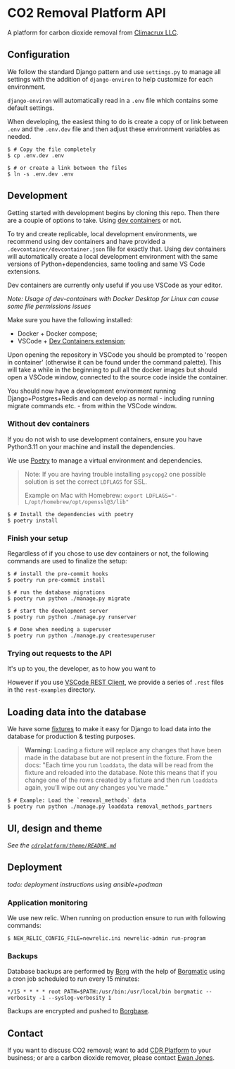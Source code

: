 # CO2 Removal Platform API

A platform for carbon dioxide removal from [Climacrux LLC](https://climacrux.com).

## Configuration

We follow the standard Django pattern and use `settings.py` to manage all settings with the addition of `django-environ` to help customize for each environment.

`django-environ` will automatically read in a `.env` file which contains some default settings.

When developing, the easiest thing to do is create a copy of or link between `.env` and the `.env.dev` file and then adjust these environment variables as needed.

```shell
$ # Copy the file completely
$ cp .env.dev .env

$ # or create a link between the files
$ ln -s .env.dev .env
```

## Development

Getting started with development begins by cloning this repo. Then there are a couple of options to take. Using [dev containers](https://containers.dev/) or not.

To try and create replicable, local development environments, we recommend using dev containers and have provided a `.devcontainer/devcontainer.json` file for exactly that. Using dev containers will automatically create a local development environment with the same versions of Python+dependencies, same tooling and same VS Code extensions.

Dev containers are currently only useful if you use VSCode as your editor.

*Note: Usage of dev-containers with Docker Desktop for Linux can cause some file permissions issues*

Make sure you have the following installed:

- Docker + Docker compose;
- VSCode + [Dev Containers extension](https://marketplace.visualstudio.com/items?itemName=ms-vscode-remote.remote-containers);

Upon opening the repository in VSCode you should be prompted to 'reopen in container' (otherwise it can be found under the command palette). This will take a while in the beginning to pull all the docker images but should open a VSCode window, connected to the source code inside the container.

You should now have a development environment running Django+Postgres+Redis and can develop as normal - including running migrate commands etc. - from within the VSCode window.

### Without dev containers

If you do not wish to use development containers, ensure you have Python3.11 on your machine and install the dependencies.

We use [Poetry](hon-poetry.org/docs/) to manage a virtual environment and dependencies.

> Note: If you are having trouble installing `psycopg2` one possible solution is set the correct `LDFLAGS` for SSL.
>
> Example on Mac with Homebrew: `export LDFLAGS="-L/opt/homebrew/opt/openssl@3/lib"`

```shell
$ # Install the dependencies with poetry
$ poetry install
```

### Finish your setup

Regardless of if you chose to use dev containers or not, the following commands are used to finalize the setup:

```shell
$ # install the pre-commit hooks
$ poetry run pre-commit install

$ # run the database migrations
$ poetry run python ./manage.py migrate

$ # start the development server
$ poetry run python ./manage.py runserver

$ # Done when needing a superuser
$ poetry run python ./manage.py createsuperuser
```

### Trying out requests to the API

It's up to you, the developer, as to how you want to

However if you use [VSCode REST Client](https://marketplace.visualstudio.com/items?itemName=humao.rest-client), we provide a series of `.rest` files in the `rest-examples` directory.

## Loading data into the database

We have some [fixtures](https://docs.djangoproject.com/en/4.1/howto/initial-data/) to make it easy for Django to load data into the database for production & testing purposes.

> **Warning:** Loading a fixture will replace any changes that have been made in the database but are not present in the fixture. From the docs: "Each time you run `loaddata`, the data will be read from the fixture and reloaded into the database. Note this means that if you change one of the rows created by a fixture and then run `loaddata` again, you’ll wipe out any changes you’ve made."

```shell
$ # Example: Load the `removal_methods` data
$ poetry run python ./manage.py loaddata removal_methods_partners
```

## UI, design and theme

_See the [`cdrplatform/theme/README.md`](cdrplatform/theme/README.md)_

## Deployment

*todo: deployment instructions using ansible+podman*

### Application monitoring

We use new relic. When running on production ensure to run with following commands:

```shell
$ NEW_RELIC_CONFIG_FILE=newrelic.ini newrelic-admin run-program
```

### Backups

Database backups are performed by [Borg](https://borgbackup.readthedocs.io/en/stable/) with the help of [Borgmatic](https://torsion.org/borgmatic/) using a cron job scheduled to run every 15 minutes:

```cron
*/15 * * * * root PATH=$PATH:/usr/bin:/usr/local/bin borgmatic --verbosity -1 --syslog-verbosity 1
```

Backups are encrypted and pushed to [Borgbase](https://www.borgbase.com/).

## Contact

If you want to discuss CO2 removal; want to add [CDR Platform](https://cdrplatform.com) to your business;
or are a carbon dioxide remover, please contact [Ewan Jones](mailto://ewan@cdrplatform.com).
